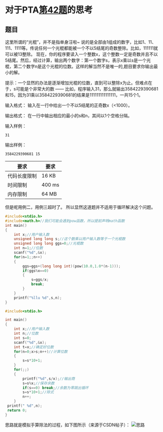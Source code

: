 # 对于PTA[第42题](../PTA/41-50/42.c)的思考

## 题目

这里所谓的“光棍”，并不是指单身汪啦~ 说的是全部由1组成的数字，比如1、11、111、1111等。传说任何一个光棍都能被一个不以5结尾的奇数整除。比如，111111就可以被13整除。 现在，你的程序要读入一个整数x，这个整数一定是奇数并且不以5结尾。然后，经过计算，输出两个数字：第一个数字s，表示x乘以s是一个光棍，第二个数字n是这个光棍的位数。这样的解当然不是唯一的,题目要求你输出最小的解。

提示：一个显然的办法是逐渐增加光棍的位数，直到可以整除x为止。但难点在于，s可能是个非常大的数 —— 比如，程序输入31，那么就输出3584229390681和15，因为31乘以3584229390681的结果是111111111111111，一共15个1。

输入格式：
输入在一行中给出一个不以5结尾的正奇数x（<1000）。

输出格式：
在一行中输出相应的最小的s和n，其间以1个空格分隔。

输入样例：

```in
31
```

输出样例：

```out
3584229390681 15
```

|要求|要求|
|---|---|
|代码长度限制|16 KB|
|时间限制|400 ms|
|内存限制|64 MB|

但是呢用例二，用例三超时了。
所以显然这道题并不适用于循环解决这个问题。

```c
#include<stdio.h>
#include<math.h>//我们可能会遇到pow函数，所以提前声明math函数
int main()
{
    int x;//用户输入数
    unsigned long long s;//这个数乘以用户输入数等于一个光棍数
    unsigned long long ggs=0;//光棍数
    int n=1;//位数
    scanf("%d",&x);
    for(n=1;;n++)
    {
        ggs=ggs+(long long int)(pow(10.0,1.0*(n-1)));
        if(ggs%x==0)
        {
            s=ggs/x;
            break;
        }
    }
    printf("%llu %d",s,n);
}
```

```c
#include<stdio.h>

int main()
{
    int x;//用户输入数
    int n;//位数
    int s=0;
    scanf("%d",&x);
    int t=x;//确定好位数
    for(n=0;x>s;n++)//计算位数
    {
        s=s*10+1;
    }
    for(;;)
    { 
        printf("%d",s/x);//输出商
        s=s%x;//保存余数
        if(s==0) break;//余数为零跳出循环
        s=s*10+1;//除式
        n++;
    }
 printf(" %d",n);
 return 0;
}
```

思路就是模拟手算除法的过程，如下图所示（来源于CSDN帖子）：
![思路](https://img-blog.csdn.net/20180926165751540?watermark/2/text/aHR0cHM6Ly9ibG9nLmNzZG4ubmV0L0JvYl9feXVhbg==/font/5a6L5L2T/fontsize/400/fill/I0JBQkFCMA==/dissolve/70)